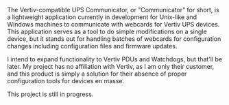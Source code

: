 The Vertiv-compatible UPS Communicator, or "Communicator" for short, is a lightweight application currently in development for Unix-like and Windows machines to communicate with webcards for Vertiv UPS devices.
This application serves as a tool to do simple modifications on a single device, but it stands out for handling batches of webcards for configuration changes including configuration files and firmware updates. 

I intend to expand functionality to Vertiv PDUs and Watchdogs, but that'll be later. My project has no affiliation with Vertiv, as I am only their customer, and this product is simply a solution for their absence of proper configuration tools for devices en masse.

This project is still in progress. 
